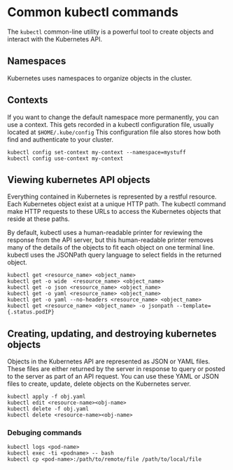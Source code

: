 # Common kubectl commands

The `kubectl` common-line utility is a powerful tool to create objects and
interact with the Kubernetes API.

## Namespaces

Kubernetes uses namespaces to organize objects in the cluster.

## Contexts

If you want to change the default namespace more permanently, you can use a
context. This gets recorded in a kubectl configuration file, usually located
at `$HOME/.kube/config` This configuration file also stores how both find and
authenticate to your cluster.

```shell
kubectl config set-context my-context --namespace=mystuff
kubectl config use-context my-context
```

## Viewing kubernetes API objects

Everything contained in Kubernetes is represented by a restful resource. Each
Kubernetes object exist at a unique HTTP path. The kubectl command make HTTP
requests to these URLs to access the Kubernetes objects that reside at these
paths.

By default, kubectl uses a human-readable printer for reviewing the response
from the API server, but this human-readable printer removes many of the details
of the objects to fit each object on one terminal line. kubectl uses the
JSONPath query language to select fields in the returned object.

```shell
kubectl get <resource_name> <object_name>
kubectl get -o wide  <resource_name> <object_name>
kubectl get -o json <resource_name> <object_name>
kubectl get -o yaml <resource_name> <object_name>
kubectl get -o yaml --no-headers <resource_name> <object_name>
kubectl get <resource_name> <object_name> -o jsonpath --template={.status.podIP}
```

## Creating, updating, and destroying kubernetes objects

Objects in the Kubernetes API are represented as JSON or YAML files. These files
are either returned by the server in response to query or posted to the server
as part of an API request. You can use these YAML or JSON files to create,
update, delete objects on the Kubernetes server.

```shell
kubectl apply -f obj.yaml
kubectl edit <resource-name><obj-name>
kubectl delete -f obj.yaml
kubectl delete <resource-name><obj-name>
```

### Debuging commands

```shell
kubectl logs <pod-name>
kubectl exec -ti <podname> -- bash
kubectl cp <pod-name>:/path/to/remote/file /path/to/local/file
```
